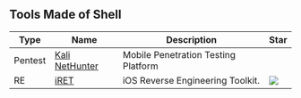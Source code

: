 
## Tools Made of Shell

| Type | Name | Description | Star |
| --- | --- | --- | --- |
|Pentest|[Kali NetHunter](https://gitlab.com/kalilinux/nethunter/build-scripts/kali-nethunter-project)|Mobile Penetration Testing Platform||
|RE|[iRET](https://github.com/S3Jensen/iRET)|iOS Reverse Engineering Toolkit.|![](https://img.shields.io/github/stars/S3Jensen/iRET?label=%20)|

